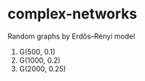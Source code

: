# complex-networks

Random graphs by Erdős–Rényi model

  1) G(500, 0.1)
  2) G(1000, 0.2)
  3) G(2000, 0.25)
